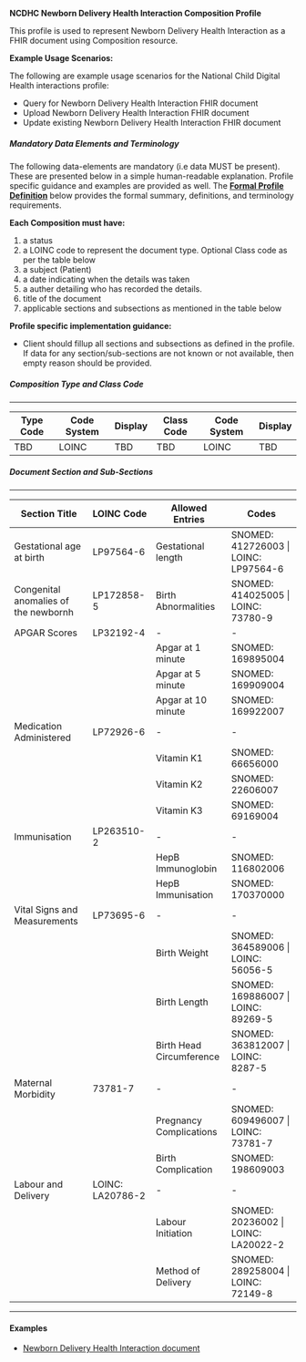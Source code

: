 **NCDHC Newborn Delivery Health Interaction Composition Profile**

This profile is used to represent Newborn Delivery Health Interaction as a FHIR document using Composition resource. 

**Example Usage Scenarios:**

The following are example usage scenarios for the National Child Digital Health interactions
profile:

-   Query for Newborn Delivery Health Interaction FHIR document
-   Upload Newborn Delivery Health Interaction FHIR document
-   Update existing Newborn Delivery Health Interaction FHIR document

##### Mandatory Data Elements and Terminology


The following data-elements are mandatory (i.e data MUST be present). These are presented below in a simple human-readable explanation.  Profile specific guidance and examples are provided as well.  The [**Formal Profile Definition**](#profile) below provides the  formal summary, definitions, and  terminology requirements.  

**Each Composition must have:**

1.  a status  
1.  a LOINC code to represent the document type. Optional Class code as per the table below
1.  a subject (Patient)
1.  a date indicating when the details was taken
1.	a auther detailing who has recorded the details.
1.  title of the document
1.  applicable sections and subsections as mentioned in the table below

**Profile specific implementation guidance:**

* Client should fillup all sections and subsections as defined in the profile. If data for any section/sub-sections are not known or not available, then empty reason should be provided.


##### Composition Type and Class Code
---

<table class="grid">
  <thead>
    <tr>
      <th>Type Code</th>
      <th>Code System</th>
      <th>Display</th>
      <th>Class Code</th>
	  <th>Code System</th>
	  <th>Display</th>
    </tr>
  </thead>
  <tbody>
    <tr>
      <td>TBD</td>
      <td>LOINC</td>
      <td>TBD</td>
      <td>TBD</td>
	  <td>LOINC</td>
	  <td>TBD</td>
    </tr>
  </tbody>
</table>



##### Document Section and Sub-Sections
---

<table class="grid">
  <thead>
    <tr>
      <th>Section Title</th>
	  <th>LOINC Code</th>
		<th>Allowed Entries</th>
		<th>Codes</th>	
    </tr>
  </thead>
  <tbody>
    <tr>
      <td>Gestational age at birth</td>
      <td>LP97564-6</td>
      <td>Gestational length</td>
      <td>SNOMED: 412726003 | LOINC: LP97564-6</td>	 
    </tr>
	<tr>
      <td>Congenital anomalies of the newbornh</td>
      <td>LP172858-5</td>
      <td>Birth Abnormalities</td>
      <td>SNOMED: 414025005 | LOINC: 73780-9</td>	 
    </tr>
	<tr>
      <td>APGAR Scores</td>
      <td>LP32192-4</td>
      <td>-</td>
      <td>-</td>	 
    </tr>
	<tr>
      <td></td>
      <td></td>
      <td>Apgar at 1 minute</td>
      <td>SNOMED: 169895004</td>	 
    </tr>
	<tr>
      <td></td>
      <td></td>
      <td>Apgar at 5 minute</td>
      <td>SNOMED: 169909004</td>	 
    </tr>
	<tr>
      <td></td>
      <td></td>
      <td>Apgar at 10 minute</td>
      <td>SNOMED: 169922007</td>	 
    </tr>
	<tr>
      <td>Medication Administered</td>
      <td>LP72926-6</td>
      <td>-</td>
      <td>-</td>	 
    </tr>
	<tr>
      <td></td>
      <td></td>
      <td>Vitamin K1</td>
      <td>SNOMED: 66656000</td>	 
    </tr>
	<tr>
      <td></td>
      <td></td>
      <td>Vitamin K2</td>
      <td>SNOMED: 22606007</td>	 
    </tr>
	<tr>
      <td></td>
      <td></td>
      <td>Vitamin K3</td>
      <td>SNOMED: 69169004</td>	 
    </tr>
	<tr>
      <td>Immunisation</td>
      <td>LP263510-2</td>
      <td>-</td>
      <td>-</td>	 
    </tr>
	<tr>
      <td></td>
      <td></td>
      <td>HepB Immunoglobin</td>
      <td>SNOMED: 116802006</td>	 
    </tr>
	<tr>
      <td></td>
      <td></td>
      <td>HepB Immunisation</td>
      <td>SNOMED: 170370000</td>	 
    </tr>
	<tr>
      <td>Vital Signs and Measurements</td>
      <td>LP73695-6</td>
      <td>-</td>
      <td>-</td>	 
    </tr>
	<tr>
      <td></td>
      <td></td>
      <td>Birth Weight</td>
      <td>SNOMED: 364589006 | LOINC: 56056-5</td>	 
    </tr>
	<tr>
      <td></td>
      <td></td>
      <td>Birth Length</td>
      <td>SNOMED: 169886007 | LOINC: 89269-5</td>	 
    </tr>
	<tr>
      <td></td>
      <td></td>
      <td>Birth Head Circumference</td>
      <td>SNOMED: 363812007 | LOINC: 8287-5</td>	 
    </tr>
	<tr>
      <td>Maternal Morbidity</td>
      <td>73781-7</td>
      <td>-</td>
      <td>-</td>	 
    </tr>
	<tr>
      <td></td>
      <td></td>
      <td>Pregnancy Complications</td>
      <td>SNOMED: 609496007 | LOINC: 73781-7</td>	 
    </tr>
	<tr>
      <td></td>
      <td></td>
      <td>Birth Complication</td>
      <td>SNOMED: 198609003</td>	 
    </tr>
	<tr>
      <td>Labour and Delivery</td>
      <td>LOINC: LA20786-2</td>
      <td>-</td>
      <td>-</td>	 
    </tr>
	<tr>
      <td></td>
      <td></td>
      <td>Labour Initiation</td>
      <td>SNOMED: 20236002 | LOINC: LA20022-2</td>	 
    </tr>
	<tr>
      <td></td>
      <td></td>
      <td>Method of Delivery</td>
      <td>SNOMED: 289258004 | LOINC: 72149-8</td>	 
    </tr>    
  </tbody>
</table>

---



#### Examples

- [Newborn Delivery Health Interaction document](Bundle-document-birthHI-response-payload.html)

[Composition]: http://hl7.org.au/fhir/base2018Oct/StructureDefinition-au-composition.html
[extensible]: http://hl7.org/fhir/terminologies.html#extensible
[General Guidance Section]: definitions.html


